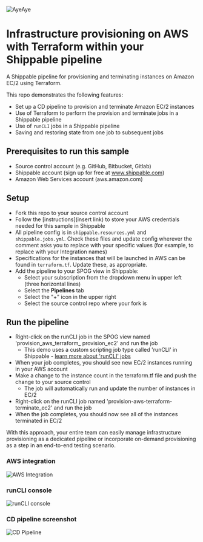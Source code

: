 ![AyeAye](https://github.com/devops-recipes/provision-aws-terraform/blob/master/public/resources/images/captain.png)

# Infrastructure provisioning on AWS with Terraform within your Shippable pipeline 

A Shippable pipeline for provisioning and terminating instances on Amazon EC/2 
using Terraform.

This repo demonstrates the following features:
* Set up a CD pipeline to provision and terminate Amazon EC/2 instances 
* Use of Terraform to perform the provision and terminate jobs in a Shippable 
pipeline
* Use of `runCLI` jobs in a Shippable pipeline
* Saving and restoring state from one job to subsequent jobs

## Prerequisites to run this sample
* Source control account (e.g. GitHub, Bitbucket, Gitlab)
* Shippable account (sign up for free at www.shippable.com)
* Amazon Web Services account (aws.amazon.com)

## Setup
* Fork this repo to your source control account
* Follow the [instructions](insert link) to store your AWS credentials needed 
for this sample in Shippable
* All pipeline config is in `shippable.resources.yml` and `shippable.jobs.yml`. 
Check these files and update config wherever the comment asks you to replace 
with your specific values (for example, to replace with your Integration names)
* Specifications for the instances that will be launched in AWS can be found in 
`terraform.tf`. Update these, as appropriate.
* Add the pipeline to your SPOG view in Shippable:
  * Select your subscription from the dropdown menu in upper left (three 
  horizontal lines)
  * Select the **Pipelines** tab
  * Select the "+" icon in the upper right
  * Select the source control repo where your fork is 

## Run the pipeline 
* Right-click on the runCLI job in the SPOG view named 'provision_aws_terraform_
provision_ec2' and run the job
  * This demo uses a custom scripting job type called 'runCLI' in Shippable - 
  [learn more about 'runCLI' jobs](http://docs.shippable.com/pipelines/jobs/runCLI/) 
* When your job completes, you should see new EC/2 instances running in your 
AWS account
* Make a change to the instance count in the terraform.tf file and push the 
change to your source control
  * The job will automatically run and update the number of instances in EC/2
* Right-click on the runCLI job named 'provision-aws-terraform-terminate_ec2'
and run the job
* When the job completes, you should now see all of the instances terminated in
EC/2

With this approach, your entire team can easily manage infrastructure 
provisioning as a dedicated pipeline or incorporate on-demand provisioning as a
step in an end-to-end testing scenario.

### AWS integration
![AWS Integration](https://github.com/devops-recipes/provision-aws-terraform/blob/master/public/resources/images/provision-aws-terraform-integration.png)

### runCLI console
![runCLI console](https://github.com/devops-recipes/provision-aws-terraform/blob/master/public/resources/images/provision-aws-terraform-runcli.png)

### CD pipeline screenshot
![CD Pipeline](https://github.com/devops-recipes/provision-aws-terraform/blob/master/public/resources/images/provision-aws-terraform-pipeline.png) 

